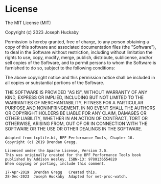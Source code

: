 # License

The MIT License (MIT)

Copyright (c) 2023 Joseph Huckaby

Permission is hereby granted, free of charge, to any person obtaining a copy of this software and associated documentation files (the "Software"), to deal in the Software without restriction, including without limitation the rights to use, copy, modify, merge, publish, distribute, sublicense, and/or sell copies of the Software, and to permit persons to whom the Software is furnished to do so, subject to the following conditions:

The above copyright notice and this permission notice shall be included in all copies or substantial portions of the Software.

THE SOFTWARE IS PROVIDED "AS IS", WITHOUT WARRANTY OF ANY KIND, EXPRESS OR IMPLIED, INCLUDING BUT NOT LIMITED TO THE WARRANTIES OF MERCHANTABILITY, FITNESS FOR A PARTICULAR PURPOSE AND NONINFRINGEMENT. IN NO EVENT SHALL THE AUTHORS OR COPYRIGHT HOLDERS BE LIABLE FOR ANY CLAIM, DAMAGES OR OTHER LIABILITY, WHETHER IN AN ACTION OF CONTRACT, TORT OR OTHERWISE, ARISING FROM, OUT OF OR IN CONNECTION WITH THE SOFTWARE OR THE USE OR OTHER DEALINGS IN THE SOFTWARE.

```
Adapted from tcplife.bt, BPF Performance Tools, Chapter 10.
Copyright (c) 2019 Brendan Gregg.

Licensed under the Apache License, Version 2.0.
This was originally created for the BPF Performance Tools book
published by Addison Wesley. ISBN-13: 9780136554820
When copying or porting, include this comment.

17-Apr-2019  Brendan Gregg   Created this.
28-Dec-2023  Joseph Huckaby  Adapted for net-proc-watch.
```
